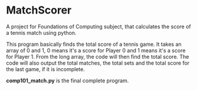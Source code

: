 # MatchScorer
A project for Foundations of Computing subject, that calculates the score of a tennis match using python.

This program basically finds the total score of a tennis game.
It takes an array of 0 and 1, 0 means it's a score for Player 0 and 1 means it's a score for Player 1. From the long array, the code will then find the total score. The code will also output the total matches, the total sets and the total score for the last game, if it is incomplete.

**comp101_match.py** is the final complete program.
